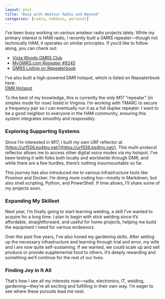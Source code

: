 ```yaml
---
layout: post
title: "Busy with Amateur Radio and Beyond"
categories: [radio, hobbies, personal]
---
```


I’ve been busy working on various amateur radio projects lately. While my primary interest is HAM radio, I recently built a GMRS repeater—though not technically HAM, it operates on similar principles. If you’d like to follow along, you can check out:

- [Vista Woods GMRS Club](https://forums.mygmrs.com/clubs/75-vista-woods-gmrs/)  
- [MyGMRS.com Repeater #9245](https://mygmrs.com/repeater/9245)  
- [GMRS Listing on Repeaterbook](https://www.repeaterbook.com/gmrs/details.php?state_id=51&ID=1303)

I’ve also built a high-powered DMR hotspot, which is listed on Repeaterbook here:  
[DMR Hotspot](https://www.repeaterbook.com/simplex_nodes/details.php?state_id=51&ID=23066)

To the best of my knowledge, this is currently the only M17 “repeater” (in simplex mode for now) listed in Virginia. I’m working with TMARC to secure a frequency pair so I can eventually run it as a full duplex repeater. I want to be a good neighbor to everyone in the HAM community, ensuring this system integrates smoothly and responsibly.

### Exploring Supporting Systems

Since I’m interested in M17, I built my own URF reflector at [https://urf556.kq4tnv.net/](https://urf556.kq4tnv.net/). This multi-protocol reflector allows me to access other digital voice modes via my hotspot. I’ve been testing it with folks both locally and worldwide through DMR, and while there are a few hurdles, there’s nothing insurmountable so far.

This journey has also introduced me to various infrastructure tools like Proxmox and Docker. I’m doing more coding too—mostly in Markdown, but also shell scripting, Python, and PowerShell. If time allows, I’ll share some of my projects soon.

### Expanding My Skillset

Next year, I’m finally going to start learning welding, a skill I’ve wanted to acquire for a long time. I plan to begin with stick welding since it’s affordable, straightforward, and useful for home projects, helping me build the equipment I need for various endeavors.

Over the past five years, I’ve also honed my gardening skills. After setting up the necessary infrastructure and learning through trial and error, my wife and I are now quite self-sustaining. If we wanted, we could scale up and sell produce or provide supplemental food to others. It’s deeply rewarding and something we’ll continue for the rest of our lives.

### Finding Joy in It All

That’s how I see all my interests now—radio, electronics, IT, welding, gardening—they’re all exciting and fulfilling in their own way. I’m eager to see where these pursuits lead me next.
